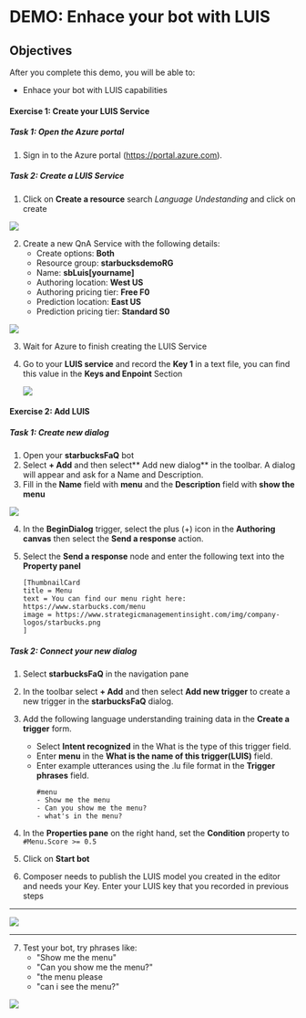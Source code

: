 # DEMO: Enhace your bot with LUIS

## Objectives
After you complete this demo, you will be able to:
- Enhace your bot with LUIS capabilities

#### Exercise 1: Create your LUIS Service


##### Task 1: Open the Azure portal

1.  Sign in to the Azure portal (<https://portal.azure.com>).

##### Task 2: Create a LUIS Service

1. Click on **Create a resource** search *Language Undestanding* and click on create

![](images/1.jpg)

2. Create a new QnA Service with the following details:
   - Create options: **Both**
   - Resource group: **starbucksdemoRG**
   - Name: **sbLuis[yourname]**
   - Authoring location: **West US**
   - Authoring pricing tier: **Free F0**
   - Prediction location: **East US**
   - Prediction pricing tier: **Standard S0**

![](images/2.jpg)

3. Wait for Azure to finish creating the LUIS Service
4. Go to your **LUIS service** and record the **Key 1** in a text file, you can find this value in the **Keys and Enpoint** Section

    ![](images/3.jpg)

#### Exercise 2: Add LUIS

##### Task 1: Create new dialog

1. Open your **starbucksFaQ** bot
2. Select **+ Add** and then select** Add new dialog** in the toolbar. A dialog will appear and ask for a Name and Description.
3. Fill in the **Name** field with **menu** and the **Description** field with **show the menu**


![](images/4.jpg)


4. In the **BeginDialog** trigger, select the plus (+) icon in the **Authoring canvas** then select the **Send a response** action.
5. Select the **Send a response** node and enter the following text into the **Property panel**

   ```
   [ThumbnailCard
   title = Menu
   text = You can find our menu right here: https://www.starbucks.com/menu
   image = https://www.strategicmanagementinsight.com/img/company-logos/starbucks.png
   ]
   ```

##### Task 2: Connect your new dialog

1. Select **starbucksFaQ** in the navigation pane
2. In the toolbar select **+ Add** and then select **Add new trigger** to create a new trigger in the **starbucksFaQ** dialog.
3. Add the following language understanding training data in the **Create a trigger** form.
   - Select **Intent recognized** in the What is the type of this trigger field.
   - Enter **menu** in the **What is the name of this trigger(LUIS)** field.
   - Enter example utterances using the .lu file format in the **Trigger phrases** field.
     ```
     #menu
     - Show me the menu
     - Can you show me the menu?
     - what's in the menu?
     ```
4. In the **Properties pane** on the right hand, set the **Condition** property to ``#Menu.Score >= 0.5`` 

5. Click on **Start bot**
6. Composer needs to publish the LUIS model you created in the editor and needs your Key. Enter your LUIS key that you recorded in previous steps

---

![](images/6.jpg)

---

7. Test your bot, try phrases like:
    - "Show me the menu"
    - "Can you show me the menu?"
    - "the menu please
    - "can i see the menu?"

![](images/7.jpg)